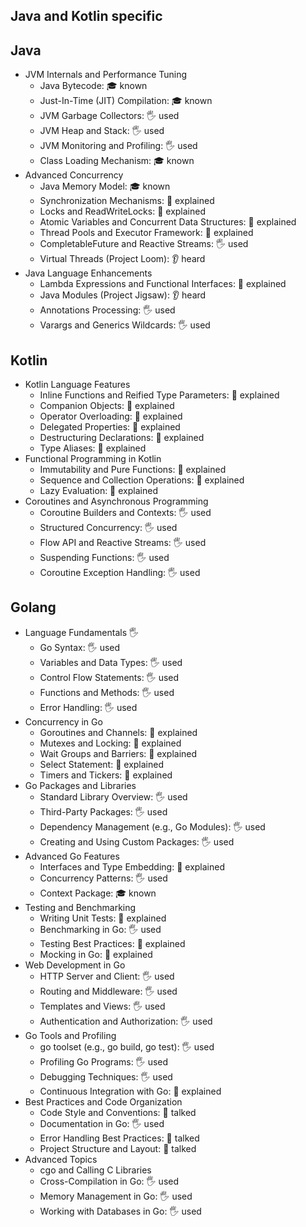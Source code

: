 ## Java and Kotlin specific

## Java
- JVM Internals and Performance Tuning
  - Java Bytecode: 🎓 known
  - Just-In-Time (JIT) Compilation: 🎓 known
  - JVM Garbage Collectors: 🖐️ used
  - JVM Heap and Stack: 🖐️ used
  - JVM Monitoring and Profiling: 🖐️ used
  - Class Loading Mechanism: 🎓 known
- Advanced Concurrency
  - Java Memory Model: 🎓 known
  - Synchronization Mechanisms: 🙋 explained
  - Locks and ReadWriteLocks: 🙋 explained
  - Atomic Variables and Concurrent Data Structures: 🙋 explained
  - Thread Pools and Executor Framework: 🙋 explained
  - CompletableFuture and Reactive Streams: 🖐️ used
  - Virtual Threads (Project Loom): 👂 heard
- Java Language Enhancements
  - Lambda Expressions and Functional Interfaces: 🙋 explained
  - Java Modules (Project Jigsaw): 👂 heard
  - Annotations Processing: 🖐️ used
  - Varargs and Generics Wildcards: 🖐️ used
## Kotlin
- Kotlin Language Features
  - Inline Functions and Reified Type Parameters: 🙋 explained
  - Companion Objects: 🙋 explained
  - Operator Overloading: 🙋 explained
  - Delegated Properties: 🙋 explained
  - Destructuring Declarations: 🙋 explained
  - Type Aliases: 🙋 explained
- Functional Programming in Kotlin
  - Immutability and Pure Functions: 🙋 explained
  - Sequence and Collection Operations: 🙋 explained
  - Lazy Evaluation: 🙋 explained
- Coroutines and Asynchronous Programming
  - Coroutine Builders and Contexts: 🖐️ used
  - Structured Concurrency: 🖐️ used
  - Flow API and Reactive Streams: 🖐️ used
  - Suspending Functions: 🖐️ used
  - Coroutine Exception Handling: 🖐️ used
## Golang
- Language Fundamentals 🖐️
  - Go Syntax: 🖐️ used
  - Variables and Data Types: 🖐️ used
  - Control Flow Statements: 🖐️ used
  - Functions and Methods: 🖐️ used
  - Error Handling: 🖐️ used
- Concurrency in Go
  - Goroutines and Channels: 🙋 explained
  - Mutexes and Locking: 🙋 explained
  - Wait Groups and Barriers: 🙋 explained
  - Select Statement: 🙋 explained
  - Timers and Tickers: 🙋 explained
- Go Packages and Libraries
  - Standard Library Overview: 🖐️ used
  - Third-Party Packages: 🖐️ used
  - Dependency Management (e.g., Go Modules): 🖐️ used
  - Creating and Using Custom Packages: 🖐️ used
- Advanced Go Features
  - Interfaces and Type Embedding: 🙋 explained
  - Concurrency Patterns: 🖐️ used
  - Context Package: 🎓 known
- Testing and Benchmarking
  - Writing Unit Tests: 🙋 explained
  - Benchmarking in Go: 🖐️ used
  - Testing Best Practices: 🙋 explained
  - Mocking in Go: 🙋 explained
- Web Development in Go
  - HTTP Server and Client: 🖐️ used
  - Routing and Middleware: 🖐️ used
  - Templates and Views: 🖐️ used
  - Authentication and Authorization: 🖐️ used
- Go Tools and Profiling
  - go toolset (e.g., go build, go test): 🖐️ used
  - Profiling Go Programs: 🖐️ used
  - Debugging Techniques: 🖐️ used
  - Continuous Integration with Go: 🙋 explained
- Best Practices and Code Organization
  - Code Style and Conventions: 📢 talked
  - Documentation in Go: 🖐️ used
  - Error Handling Best Practices: 📢 talked
  - Project Structure and Layout: 📢 talked
- Advanced Topics
  - cgo and Calling C Libraries
  - Cross-Compilation in Go: 🖐️ used
  - Memory Management in Go: 🖐️ used
  - Working with Databases in Go: 🖐️ used
